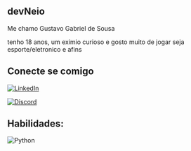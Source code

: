 ## devNeio

Me chamo Gustavo Gabriel de Sousa

tenho 18 anos, um eximio curioso e gosto muito de jogar seja esporte/eletronico e afins

## Conecte se comigo
[![LinkedIn](https://img.shields.io/badge/LinkedIn-000?style=for-the-badge&logo=linkedin&logoColor=0E76A8)](https://www.linkedin.com/in/gaabe-7-b55b21242//)

[![Discord](https://img.shields.io/badge/Discord-000?style=for-the-badge&logo=discord)](https://www.discord.com/in/neio/)

## Habilidades:

![Python](https://img.shields.io/badge/Python-000?style=for-the-badge&logo=python)